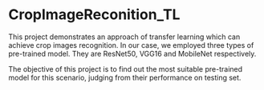 # CropImageReconition_TL
This project demonstrates an approach of transfer learning which can achieve crop images recognition. In our case, we employed three types of pre-trained model. They are ResNet50, VGG16 and MobileNet respectively.

The objective of this project is to find out the most suitable pre-trained model for this scenario, judging from their performance on testing set.
